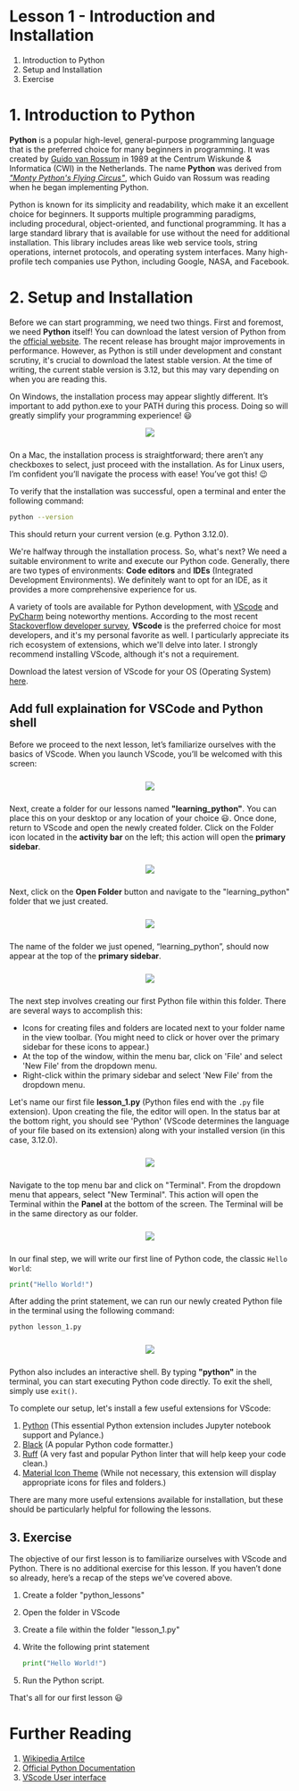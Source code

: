 #  Lesson  1 - Introduction and Installation

1. Introduction to Python
2. Setup and Installation
3. Exercise

# 1. Introduction to Python

**Python** is a popular high-level, general-purpose programming language that is the preferred choice for many beginners in programming. It was created by [Guido van Rossum](https://en.wikipedia.org/wiki/Guido_van_Rossum) in 1989 at the Centrum Wiskunde & Informatica (CWI) in the Netherlands. The name **Python** was derived from [_"Monty Python's Flying Circus"_](https://wikipedia.org/wiki/Monty_Python%27s_Flying_Circus), which Guido van Rossum was reading when he began implementing Python.

Python is known for its simplicity and readability, which make it an excellent choice for beginners. It supports multiple programming paradigms, including procedural, object-oriented, and functional programming. It has a large standard library that is available for use without the need for additional installation. This library includes areas like web service tools, string operations, internet protocols, and operating system interfaces. Many high-profile tech companies use Python, including Google, NASA, and Facebook.

# 2. Setup and Installation
Before we can start programming, we need two things. First and foremost, we need **Python** itself! You can download the latest version of Python from the [official website](https://www.python.org/downloads/). The recent release has brought major improvements in performance. However, as Python is still under development and constant scrutiny, it's crucial to download the latest stable version. At the time of writing, the current stable version is 3.12, but this may vary depending on when you are reading this.


On Windows, the installation process may appear slightly different. It’s important to add python.exe to your PATH during this process. Doing so will greatly simplify your programming experience! :smiley:

<p align="center">
    <img src="docs/LESSON_1/PYTHON_INSTALLATION_PYTHON.png" style="padding-bottom: 10px">

</p>

On a Mac, the installation process is straightforward; there aren’t any checkboxes to select, just proceed with the installation. As for Linux users, I’m confident you’ll navigate the process with ease! You’ve got this! :wink:

To verify that the installation was successful, open a terminal and enter the following command:

```bash
python --version
```
This should return your current version (e.g. Python 3.12.0).

We're halfway through the installation process. So, what's next? We need a suitable environment to write and execute our Python code. Generally, there are two types of environments: **Code editors** and **IDEs** (Integrated Development Environments). We definitely want to opt for an IDE, as it provides a more comprehensive experience for us.

A variety of tools are available for Python development, with [VScode](https://code.visualstudio.com/) and [PyCharm](https://www.jetbrains.com/pycharm/) being noteworthy mentions. According to the most recent [Stackoverflow developer survey](https://survey.stackoverflow.co/2023/#integrated-development-environment), **VScode** is the preferred choice for most developers, and it's my personal favorite as well. I particularly appreciate its rich ecosystem of extensions, which we'll delve into later. I strongly recommend installing VScode, although it's not a requirement.

Download the latest version of VScode for your OS (Operating System) [here](https://code.visualstudio.com/).

## Add full explaination for VSCode and Python shell

Before we proceed to the next lesson, let’s familiarize ourselves with the basics of VScode. When you launch VScode, you’ll be welcomed with this screen:

<p align="center">
    <img src="docs/LESSON_1/VScode_explainer_1.png" style="padding-top: 10px; padding-bottom: 10px">
</p>

Next, create a folder for our lessons named **"learning_python"**. You can place this on your desktop or any location of your choice :smiley:. Once done, return to VScode and open the newly created folder. Click on the Folder icon located in the **activity bar** on the left; this action will open the **primary sidebar**.

<p align="center">
    <img src="docs/LESSON_1/VScode_explainer_2.png" style="padding-top: 10px; padding-bottom: 10px">
</p>

Next, click on the **Open Folder** button and navigate to the "learning_python" folder that we just created.

<p align="center">
    <img src="docs/LESSON_1/VScode_explainer_3.png" style="padding-top: 10px; padding-bottom: 10px">
</p>

The name of the folder we just opened, “learning_python”, should now appear at the top of the **primary sidebar**.

<p align="center">
    <img src="docs/LESSON_1/VScode_explainer_4.png" style="padding-top: 10px; padding-bottom: 10px">
</p>

The next step involves creating our first Python file within this folder. There are several ways to accomplish this:

* Icons for creating files and folders are located next to your folder name in the view toolbar. (You might need to click or hover over the primary sidebar for these icons to appear.)
* At the top of the window, within the menu bar, click on 'File' and select 'New File' from the dropdown menu.
* Right-click within the primary sidebar and select 'New File' from the dropdown menu.

Let's name our first file **lesson_1.py** (Python files end with the `.py` file extension). Upon creating the file, the editor will open. In the status bar at the bottom right, you should see 'Python' (VScode determines the language of your file based on its extension) along with your installed version (in this case, 3.12.0).

<p align="center">
    <img src="docs/LESSON_1/VScode_explainer_5.png" style="padding-top: 10px; padding-bottom: 10px">
</p>

Navigate to the top menu bar and click on "Terminal". From the dropdown menu that appears, select "New Terminal". This action will open the Terminal within the **Panel** at the bottom of the screen. The Terminal will be in the same directory as our folder.

<p align="center">
    <img src="docs/LESSON_1/VScode_explainer_6.png" style="padding-top: 10px; padding-bottom: 10px">
</p>

In our final step, we will write our first line of Python code, the classic `Hello World`:

```python
print("Hello World!")
```

After adding the print statement, we can run our newly created Python file in the terminal using the following command:

```bash
python lesson_1.py
```

<p align="center">
    <img src="docs/LESSON_1/VScode_explainer_7.png" style="padding-top: 10px; padding-bottom: 10px">
</p>

Python also includes an interactive shell. By typing **"python"** in the terminal, you can start executing Python code directly. To exit the shell, simply use `exit()`.

To complete our setup, let's install a few useful extensions for VScode:

1. [Python](https://marketplace.visualstudio.com/items?itemName=ms-python.python) (This essential Python extension includes Jupyter notebook support and Pylance.)
2. [Black](https://marketplace.visualstudio.com/items?itemName=ms-python.black-formatter) (A popular Python code formatter.)
3. [Ruff](https://marketplace.visualstudio.com/items?itemName=charliermarsh.ruff) (A very fast and popular Python linter that will help keep your code clean.)
4. [Material Icon Theme](https://marketplace.visualstudio.com/items?itemName=PKief.material-icon-theme) (While not necessary, this extension will display appropriate icons for files and folders.)

There are many more useful extensions available for installation, but these should be particularly helpful for following the lessons.

## 3. Exercise
The objective of our first lesson is to familiarize ourselves with VScode and Python. There is no additional exercise for this lesson. If you haven’t done so already, here’s a recap of the steps we’ve covered above.

1. Create a folder "python_lessons"
2. Open the folder in VScode
3. Create a file within the folder "lesson_1.py"
4. Write the following print statement

    ```python
    print("Hello World!")
    ```
5. Run the Python script.

That's all for our first lesson :smiley:

# Further Reading

1. [Wikipedia Artilce](https://de.wikipedia.org/wiki/Python_(Programmiersprache)) 
2. [Official Python Documentation](https://de.wikipedia.org/wiki/Python_(Programmiersprache)) 
3. [VScode User interface](https://code.visualstudio.com/api/ux-guidelines/overview)